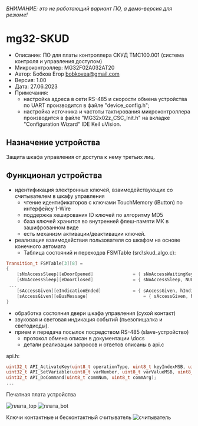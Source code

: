 *ВНИМАНИЕ: это не работающий вариант ПО, а демо-версия для резюме!*

# mg32-SKUD
+ Описание: ПО для платы контроллера СКУД TMC100.001 (система контроля и управления доступом)
+ Микроконтроллер: MG32F02A032AT20
+ Автор: Бобков Егор bobkovea@gmail.com
+ Версия: 1.00
+ Дата: 27.06.2023
+ Примечания:
  + настройка адреса в сети RS-485 и скорости обмена устройства по UART производится в файле "device_config.h";
  + настройка источника и частоты тактирования микроконтроллера производится в файле "MG32x02z_CSC_Init.h" на вкладке "Configuration Wizard" IDE Keil uVision.

## Назначение устройства
Защита шкафа управления от доступа к нему третьих лиц.

## Функционал устройства
+ идентификация электронных ключей, взаимодействующих со считывателем в шкафу управления
  + чтение идентификаторов с ключами TouchMemory (iButton) по интерфейсу 1-Wire
  + поддержка хеширования ID ключей по алгоритму MD5
  + база ключей хранится во внутренней флеш-памяти МК в зашифрованном виде
  + есть механизм активации/деактивации ключей.
+ реализация взаимодействия пользователя со шкафом на основе конечного автомата
  + Таблица состояний и переходов FSMTable (src\skud_algo.c):
```c++
Transition_t FSMTable[3][8] =
{
	[sNoAccessSleep][eDoorOpened] 				= { sNoAccessWaitingKey, hSleepToWaiting },
	[sNoAccessSleep][eDoorClosed] 				= { sNoAccessSleep, NULL },
 ...
	[sAccessGiven][eIndicationEnded] 			= { sAccessGiven, hIndicationStop },
	[sAccessGiven][eBusMessage] 			        = { sAccessGiven, hParseBusMessage },
}
```
  + обработка состояния двери шкафа управления (сухой контакт)
  + звуковая и световая индикация событий (пьезопищалка и светодиоды).
+ прием и передача посылок посредством RS-485 (slave-устройство)
  + протокол обмена описан в документации \docs
  + детали реализации запросов и ответов описаны в api.c

api.h:
```c++
uint32_t API_ActivateKey(uint8_t operationType, uint8_t keyIndexMSB, uint8_t keyIndexLSB);
uint32_t API_SetVariable(uint8_t varNumber, uint8_t varValueMSB, uint8_t varValueLSB);
uint32_t API_DoCommand(uint8_t commNum, uint8_t commArg);
...
```
Печатная плата устройства

![плата_top](https://github.com/bobkovea/mg32-SKUD/assets/52193810/e7921a8e-56d3-485b-8935-77139d90294c)
![плата_bot](https://github.com/bobkovea/mg32-SKUD/assets/52193810/da3d5485-feb0-40c6-93dd-cbba72628bb1)

Ключи контактные и бесконтактный считыватель
![считыватель](https://github.com/bobkovea/mg32-SKUD/assets/52193810/ceaace7d-561b-4039-a0f7-7998bfedb36b)




